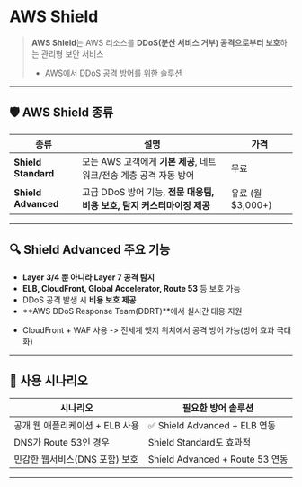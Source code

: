 # AWS Shield
> **AWS Shield**는 AWS 리소스를 **DDoS(분산 서비스 거부) 공격으로부터 보호**하는 관리형 보안 서비스
>- AWS에서 DDoS 공격 방어를 위한 솔루션

---
## 🛡️ AWS Shield 종류

| 종류 | 설명 | 가격 |
|------|------|------|
| **Shield Standard** | 모든 AWS 고객에게 **기본 제공**, 네트워크/전송 계층 공격 자동 방어 | 무료 |
| **Shield Advanced** | 고급 DDoS 방어 기능, **전문 대응팀, 비용 보호, 탐지 커스터마이징 제공** | 유료 (월 $3,000+) |

---

## 🔍 Shield Advanced 주요 기능

- **Layer 3/4 뿐 아니라 Layer 7 공격 탐지**
- **ELB, CloudFront, Global Accelerator, Route 53** 등 보호 가능
- DDoS 공격 발생 시 **비용 보호 제공**
- **AWS DDoS Response Team(DDRT)**에서 실시간 대응 지원

* CloudFront + WAF 사용 -> 전세계 엣지 위치에서 공격 방어 가능(방어 효과 극대화)

---

## 🎯 사용 시나리오

| 시나리오 | 필요한 방어 솔루션 |
|----------|-------------------|
| 공개 웹 애플리케이션 + ELB 사용 | ✅ Shield Advanced + ELB 연동 |
| DNS가 Route 53인 경우 | Shield Standard도 효과적 |
| 민감한 웹서비스(DNS 포함) 보호 | Shield Advanced + Route 53 연동 |

---